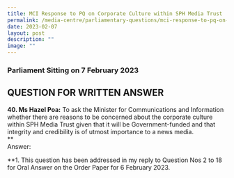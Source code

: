 ```yaml
---
title: MCI Response to PQ on Corporate Culture within SPH Media Trust
permalink: /media-centre/parliamentary-questions/mci-response-to-pq-on-corporate-culture-within-sph-media-trust/
date: 2023-02-07
layout: post
description: ""
image: ""
---
```

### Parliament Sitting on 7 February 2023

QUESTION FOR WRITTEN ANSWER
---------------------------

**40\. Ms Hazel Poa:** To ask the Minister for Communications and Information whether there are reasons to be concerned about the corporate culture within SPH Media Trust given that it will be Government-funded and that integrity and credibility is of utmost importance to a news media.  
**  
Answer:  
  
**1. This question has been addressed in my reply to Question Nos 2 to 18 for Oral Answer on the Order Paper for 6 February 2023.  

